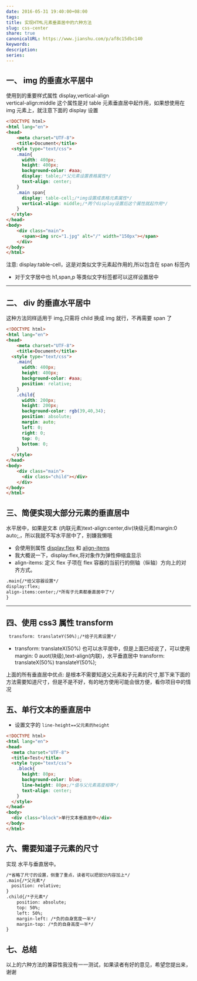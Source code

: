```yaml
---  
date: 2016-05-31 19:40:00+08:00  
tags:   
title: 实现HTML元素垂直居中的六种方法  
slug: css-center  
share: true  
canonicalURL: https://www.jianshu.com/p/af8c15dbc140  
keywords:   
description:   
series:   
---  
```

  
  
## 一、 img 的垂直水平居中  
使用到的重要样式属性 display,vertical-align  
vertical-align:middle 这个属性是对 table 元素垂直居中起作用，如果想使用在 img 元素上，就注意下面的 display 设置  
  
```html  
<!DOCTYPE html>  
<html lang="en">  
<head>  
	<meta charset="UTF-8">  
	<title>Document</title>  
  <style type="text/css">  
    .main{  
      width: 400px;  
      height: 400px;  
      background-color: #aaa;  
      display: table;/*父元素设置表格属性*/  
      text-align: center;  
    }  
    .main span{  
      display: table-cell;/*img设置成表格元素属性*/  
      vertical-align: middle;/*两个display设置后这个属性就起作用*/  
    }  
  </style>  
</head>  
<body>  
    <div class="main">  
      <span><img src="1.jpg" alt="/" width="150px"></span>  
    </div>  
</body>  
</html>  
```  
注意: display:table-cell，这是对类似文字元素起作用的,所以包含在 span 标签内  
* 对于文字居中也 h1,span,p 等类似文字标签都可以这样设置居中  
  
***  
## 二、 div 的垂直水平居中  
这种方法同样适用于 img,只需将 child 换成 img 就行，不再需要 span 了  
  
```html  
<!DOCTYPE html>  
<html lang="en">  
<head>  
    <meta charset="UTF-8">  
    <title>Document</title>  
  <style type="text/css">  
    .main{  
      width: 400px;  
      height: 400px;  
      background-color: #aaa;  
      position: relative;  
    }  
    .child{  
      width: 200px;  
      height: 200px;  
      background-color: rgb(39,40,34);  
      position: absolute;  
      margin: auto;  
      left: 0;  
      right: 0;  
      top: 0;  
      bottom: 0;  
    }  
  </style>  
</head>  
<body>  
    <div class="main">  
      <div class="child"></div>  
    </div>  
</body>  
</html>  
```  
  
##  三、简便实现大部分元素的垂直居中  
  
水平居中，如果是文本 (内联元素)text-align:center,div(块级元素)margin:0 auto;,，所以我就不写水平居中了，别嫌我懒哦  
  
* 会使用到属性 [display:flex](http://blog.csdn.net/sinat_32124195/article/details/50760597) 和 [align-items](http://blog.csdn.net/sinat_32124195/article/details/50760597)  
* 我大概说一下，display:flex,将对象作为弹性伸缩盒显示  
* align-items: 定义 flex 子项在 flex 容器的当前行的侧轴（纵轴）方向上的对齐方式。  
  
```html  
.main{/*给父容器设置*/  
display:flex;  
align-items:center;/*所有子元素都垂直居中了*/  
}  
```  
***  
## 四、使用 css3 属性 transform  
```html  
 transform: translateY(50%);/*给子元素设置*/  
```  
  
* transform: translateX(50%) 也可以水平居中，但是上面已经说了，可以使用 margin: 0 auot(块级),text-align(内联)，水平垂直居中 transform: translateX(50%) translateY(50%);  
  
上面的所有垂直居中优点: 是根本不需要知道父元素和子元素的尺寸,那下来下面的方法需要知道尺寸，但是不是不好，有的地方使用可能会很方便，看你项目中的情况  
  
## 五、单行文本的垂直居中  
  
* 设置文字的 `line-height==父元素的height`  
```html  
<!DOCTYPE html>  
<html lang="en">  
<head>  
  <meta charset="UTF-8">  
  <title>Test</title>  
  <style type="text/css">  
    .block{  
      height: 80px;  
      background-color: blue;  
      line-height: 80px;/*值与父元素高度相等*/  
      text-align: center;  
    }  
  </style>  
</head>  
<body>  
  <div class="block">单行文本垂直居中</div>  
</body>  
</html>  
```  
## 六、需要知道子元素的尺寸  
  
实现 水平与垂直居中。  
```html  
/*省略了尺寸的设置，侧重了重点，读者可以把部分内容加上*/  
.main{/*父元素*/  
  position: relative;  
}  
.child{/*子元素*/  
	position: absolute;  
	top: 50%;  
	left: 50%;  
	margin-left: /*负的自身宽度一半*/  
	margin-top: /*负的自身高度一半*/  
}  
```  
## 七、总结  
以上的六种方法的兼容性我没有一一测试，如果读者有好的意见，希望您提出来，谢谢  
